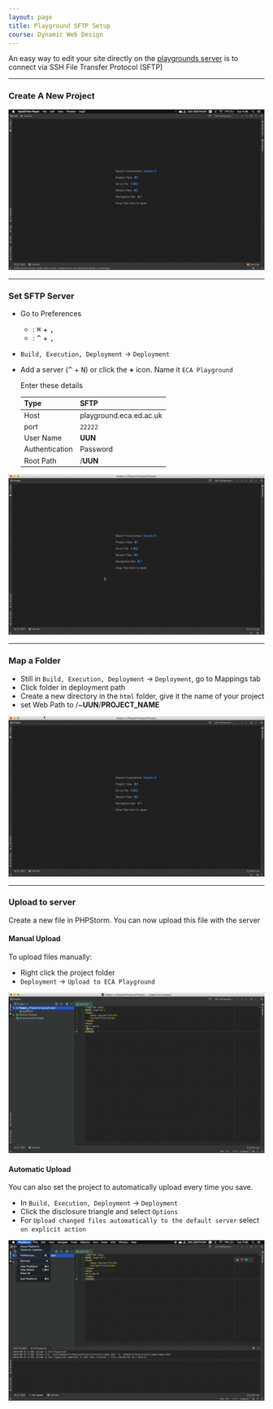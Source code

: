 ```yaml
---
layout: page
title: Playground SFTP Setup
course: Dynamic Web Design
---
```


An easy way to edit your site directly on the [playgrounds server](https://www.wiki.ed.ac.uk/display/ECAIT/Experimental+web+server) is to connect via SSH File Transfer Protocol (SFTP)

***

### Create A New Project

![Create A New Project GIF](gif/PHPStormNewProject.gif)

***

### Set SFTP Server

- Go to Preferences
    - <i class="fab fa-apple"></i>: <kbd>⌘</kbd> + <kbd>,</kbd>
    - <i class="fab fa-windows"></i>: <kbd>^</kbd> + <kbd>,</kbd>


- `Build, Execution, Deployment` -> `Deployment`
- Add a server (<kbd>^</kbd> + <kbd>N</kbd>) or click the **+** icon. Name it `ECA Playground`

    Enter these details

    | Type           | SFTP                    |
    | -------------- | ----------------------- |
    | Host           | playground.eca.ed.ac.uk |
    | port           | `22222`                 |
    | User Name      | **UUN**                 |
    | Authentication | Password                |
    | Root Path      | /**UUN**                |

![Set SFTP Server Gif](gif/PHPStormSetSFTP.gif)

***

### Map a Folder

- Still in `Build, Execution, Deployment` -> `Deployment`, go to Mappings tab
- Click folder in deployment path
- Create a new directory in the `html` folder, give it the name of your project
- set Web Path to /~**UUN**/**PROJECT_NAME**

![Map a folder Gif](gif/PHPStormSetMappings.gif)

***

### Upload to server

Create a new file in PHPStorm. You can now upload this file with the server

#### Manual Upload

To upload files manually:
- Right click the project folder
- `Deployment` -> `Upload to ECA Playground`

![Manual Upload GIF](gif/PHPStormManualUpload.gif)

#### Automatic Upload

You can also set the project to automatically upload every time you save.

- In `Build, Execution, Deployment` -> `Deployment`
- Click the disclosure triangle and select `Options`
- For `Upload changed files automatically to the default server` select `on explicit action`

![Automatic Upload GIF](gif/PHPStormAutoUpload.gif)

